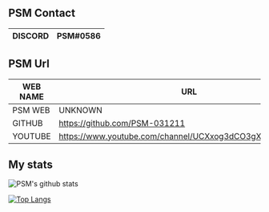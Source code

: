 ## PSM Contact

| DISCORD | PSM#0586 |
| ------ | ------ |


## PSM Url

| WEB NAME | URL |
| ------ | ------ |
| PSM WEB |  UNKNOWN |
| GITHUB | https://github.com/PSM-031211 |
| YOUTUBE | https://www.youtube.com/channel/UCXxog3dCO3gX9P62CjPYWOg |


## My stats
![PSM's github stats](https://github-readme-stats.vercel.app/api?username=psm-031211&show_icons=true&theme=solarized-light)

[![Top Langs](https://github-readme-stats.vercel.app/api/top-langs/?username=anuraghazra)](https://github.com/anuraghazra/github-readme-stats)

